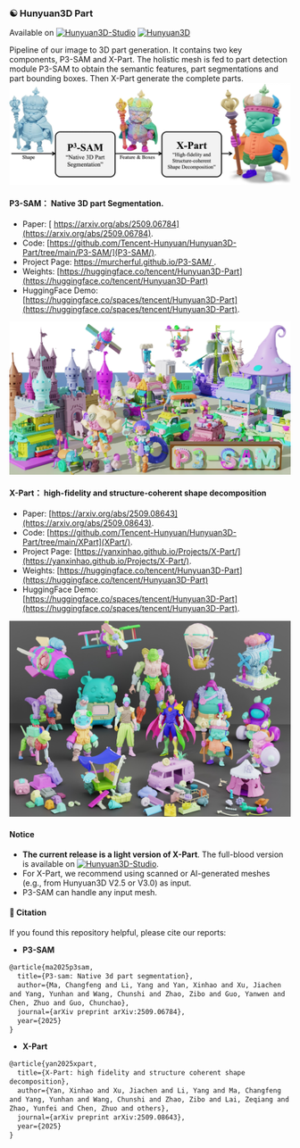 ### ☯️ **Hunyuan3D Part**

Available on [![Hunyuan3D-Studio](https://img.shields.io/badge/Hunyuan3D-Studio-yellow)](https://3d.hunyuan.tencent.com/studio) [![Hunyuan3D](https://img.shields.io/badge/Hunyuan-3D-blue)](https://3d.hunyuan.tencent.com)  

Pipeline of our image to 3D part generation. It contains two key components, P3-SAM and X-Part. The holistic mesh is fed to part detection module P3-SAM to obtain the semantic features, part segmentations and part bounding boxes. Then X-Part generate the complete parts.  
<img src="P3-SAM/images/HYpart-fullpip.jpg" alt="drawing" width="800"/>

####  P3-SAM： Native 3D part Segmentation.   
- Paper: [ https://arxiv.org/abs/2509.06784](https://arxiv.org/abs/2509.06784).  
- Code: [https://github.com/Tencent-Hunyuan/Hunyuan3D-Part/tree/main/P3-SAM/](P3-SAM/).  
- Project Page: [https://murcherful.github.io/P3-SAM/ ](https://murcherful.github.io/P3-SAM/).
- Weights: [https://huggingface.co/tencent/Hunyuan3D-Part](https://huggingface.co/tencent/Hunyuan3D-Part)  
- HuggingFace Demo: [https://huggingface.co/spaces/tencent/Hunyuan3D-Part](https://huggingface.co/spaces/tencent/Hunyuan3D-Part).   
<img src="P3-SAM/images/teaser.jpg" alt="drawing" width="800"/>



####  X-Part： high-fidelity and structure-coherent shape decomposition  
- Paper: [https://arxiv.org/abs/2509.08643](https://arxiv.org/abs/2509.08643).  
- Code: [https://github.com/Tencent-Hunyuan/Hunyuan3D-Part/tree/main/XPart](XPart/).
- Project Page: [https://yanxinhao.github.io/Projects/X-Part/](https://yanxinhao.github.io/Projects/X-Part/).  
- Weights: [https://huggingface.co/tencent/Hunyuan3D-Part](https://huggingface.co/tencent/Hunyuan3D-Part)
- HuggingFace Demo: [https://huggingface.co/spaces/tencent/Hunyuan3D-Part](https://huggingface.co/spaces/tencent/Hunyuan3D-Part).    
<img src="XPart/assets/teaser.jpg" alt="drawing" width="800"/>




#### **Notice**    
- **The current release is a light version of X-Part**. The full-blood version is available on [![Hunyuan3D-Studio](https://img.shields.io/badge/Hunyuan3D-Studio-yellow)](https://3d.hunyuan.tencent.com/studio).  
- For X-Part, we recommend using ​​scanned​​ or ​​AI-generated meshes​​ (e.g., from Hunyuan3D V2.5 or V3.0) as input.
- P3-SAM can handle any input mesh. 



#### 🔗 Citation
If you found this repository helpful, please cite our reports:

- **P3-SAM**
```
@article{ma2025p3sam,
  title={P3-sam: Native 3d part segmentation},
  author={Ma, Changfeng and Li, Yang and Yan, Xinhao and Xu, Jiachen and Yang, Yunhan and Wang, Chunshi and Zhao, Zibo and Guo, Yanwen and Chen, Zhuo and Guo, Chunchao},
  journal={arXiv preprint arXiv:2509.06784},
  year={2025}
}
```

- **X-Part**
```
@article{yan2025xpart,
  title={X-Part: high fidelity and structure coherent shape decomposition},
  author={Yan, Xinhao and Xu, Jiachen and Li, Yang and Ma, Changfeng and Yang, Yunhan and Wang, Chunshi and Zhao, Zibo and Lai, Zeqiang and Zhao, Yunfei and Chen, Zhuo and others},
  journal={arXiv preprint arXiv:2509.08643},
  year={2025}
}
```

